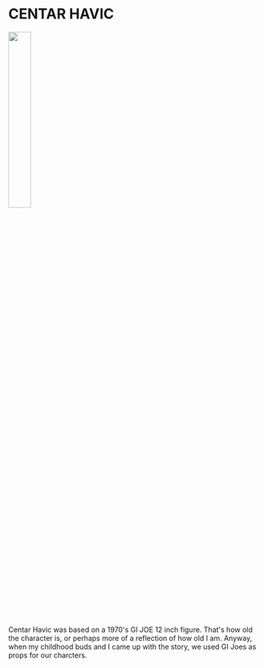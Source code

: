 # CENTAR HAVIC

<img src="../CentarHavic.jpg" width="30%" height="30%"/>

Centar Havic was based on a 1970's GI JOE 12 inch figure. That's how old the character is, or perhaps more of a reflection of how old I am. Anyway, when my childhood buds and I came up with the story, we used GI Joes as props for our charcters. 
